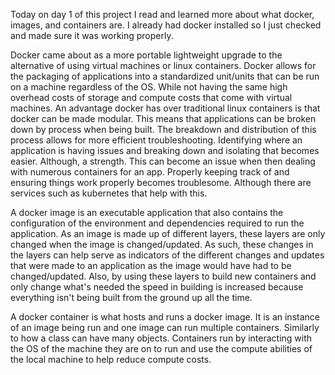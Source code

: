Today on day 1 of this project I read and learned more about what docker, images, and containers are. I already had docker installed so I just checked and made sure it was working properly.

Docker came about as a more portable lightweight upgrade to the alternative of using virtual machines or linux containers. Docker allows for the packaging of applications into a standardized unit/units that can be run on a machine regardless of the OS. While not having the same high overhead costs of storage and compute costs that come with virtual machines. An advantage docker has over traditional linux containers is that docker can be made modular. This means that applications can be broken down by process when being built. The breakdown and distribution of this process allows for more efficient troubleshooting. Identifying where an application is having issues and breaking down and isolating that becomes easier. Although, a strength. This can become an issue when then dealing with numerous containers for an app. Properly keeping track of and ensuring things work properly becomes troublesome. Although there are services such as kubernetes that help with this.

A docker image is an executable application that also contains the configuration of the environment and dependencies required to run the application. As an image is made up of different layers, these layers are only changed when the image is changed/updated. As such, these changes in the layers can help serve as indicators of the different changes and updates that were made to an application as the image would have had to be changed/updated. Also, by using these layers to build new containers and only change what's needed the speed in building is increased because everything isn't being built from the ground up all the time. 

A docker container is what hosts and runs a docker image. It is an instance of an image being run and one image can run multiple containers. Similarly to how a class can have many objects. Containers run by interacting with the OS of the machine they are on to run and use the compute abilities of the local machine to help reduce compute costs. 